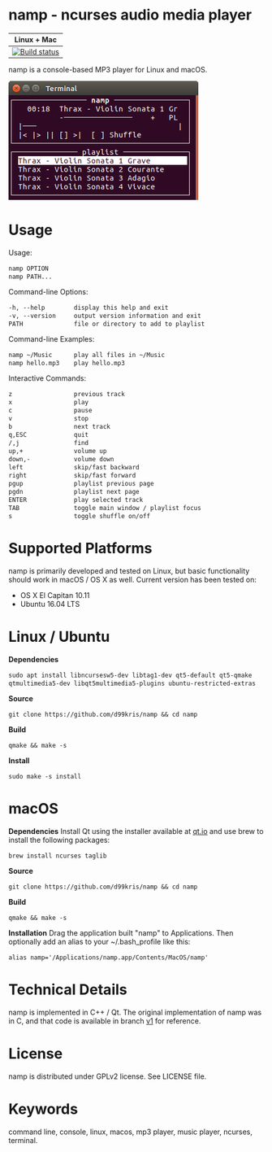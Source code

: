 namp - ncurses audio media player
=================================

| **Linux + Mac** |
|-----------------|
| [![Build status](https://travis-ci.org/d99kris/namp.svg?branch=master)](https://travis-ci.org/d99kris/namp) |

namp is a console-based MP3 player for Linux and macOS.

![linux screenshot](/res/namp-linux-screenshot.png) 

Usage
=====
Usage:

    namp OPTION
    namp PATH...

Command-line Options:

    -h, --help        display this help and exit
    -v, --version     output version information and exit
    PATH              file or directory to add to playlist

Command-line Examples:

    namp ~/Music      play all files in ~/Music
    namp hello.mp3    play hello.mp3

Interactive Commands:

    z                 previous track
    x                 play
    c                 pause
    v                 stop
    b                 next track
    q,ESC             quit
    /,j               find
    up,+              volume up
    down,-            volume down
    left              skip/fast backward
    right             skip/fast forward
    pgup              playlist previous page
    pgdn              playlist next page
    ENTER             play selected track
    TAB               toggle main window / playlist focus
    s                 toggle shuffle on/off

Supported Platforms
===================
namp is primarily developed and tested on Linux, but basic functionality should work in macOS / OS X as well. Current version has been tested on:

- OS X El Capitan 10.11
- Ubuntu 16.04 LTS

Linux / Ubuntu
==============

**Dependencies**

    sudo apt install libncursesw5-dev libtag1-dev qt5-default qt5-qmake qtmultimedia5-dev libqt5multimedia5-plugins ubuntu-restricted-extras

**Source**

    git clone https://github.com/d99kris/namp && cd namp

**Build**

    qmake && make -s

**Install**

    sudo make -s install

macOS
=====

**Dependencies**
Install Qt using the installer available at [qt.io](https://www.qt.io/download/) and use brew to install
the following packages:

    brew install ncurses taglib

**Source**

    git clone https://github.com/d99kris/namp && cd namp

**Build**

    qmake && make -s

**Installation**
Drag the application built "namp" to Applications. Then optionally add an alias to your ~/.bash_profile
like this:

    alias namp='/Applications/namp.app/Contents/MacOS/namp'

Technical Details
=================
namp is implemented in C++ / Qt. The original implementation of namp was in C, and that code is available
in branch [v1](https://github.com/d99kris/namp/tree/v1) for reference.

License
=======
namp is distributed under GPLv2 license. See LICENSE file.

Keywords
========
command line, console, linux, macos, mp3 player, music player, ncurses, terminal.


